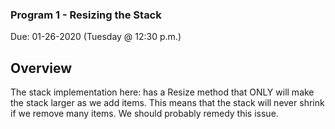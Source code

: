 ### Program 1 - Resizing the Stack

Due: 01-26-2020 (Tuesday @ 12:30 p.m.)

## Overview

The stack implementation here: has a Resize method that ONLY will make the stack larger as we add items.
This means that the stack will never shrink if we remove many items.
We should probably remedy this issue.

